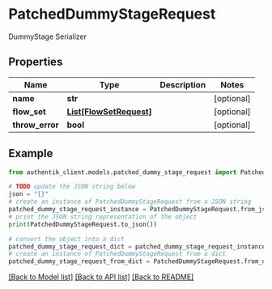 # PatchedDummyStageRequest

DummyStage Serializer

## Properties

Name | Type | Description | Notes
------------ | ------------- | ------------- | -------------
**name** | **str** |  | [optional] 
**flow_set** | [**List[FlowSetRequest]**](FlowSetRequest.md) |  | [optional] 
**throw_error** | **bool** |  | [optional] 

## Example

```python
from authentik_client.models.patched_dummy_stage_request import PatchedDummyStageRequest

# TODO update the JSON string below
json = "{}"
# create an instance of PatchedDummyStageRequest from a JSON string
patched_dummy_stage_request_instance = PatchedDummyStageRequest.from_json(json)
# print the JSON string representation of the object
print(PatchedDummyStageRequest.to_json())

# convert the object into a dict
patched_dummy_stage_request_dict = patched_dummy_stage_request_instance.to_dict()
# create an instance of PatchedDummyStageRequest from a dict
patched_dummy_stage_request_from_dict = PatchedDummyStageRequest.from_dict(patched_dummy_stage_request_dict)
```
[[Back to Model list]](../README.md#documentation-for-models) [[Back to API list]](../README.md#documentation-for-api-endpoints) [[Back to README]](../README.md)


